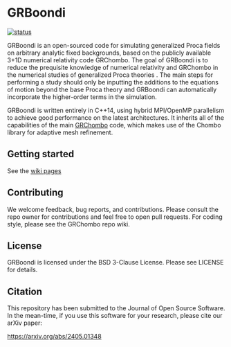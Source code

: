 # GRBoondi

[![status](https://joss.theoj.org/papers/9565689c5c5d5da3c39adb87a4e7d255/status.svg)](https://joss.theoj.org/papers/9565689c5c5d5da3c39adb87a4e7d255)

GRBoondi is an open-sourced code for simulating generalized Proca fields on arbitrary analytic fixed backgrounds, based on the publicly available 3+1D numerical relativity code GRChombo. The goal of GRBoondi is to reduce the prequisite knowledge of numerical relativity and GRChombo in the numerical studies of generalized Proca theories . The main steps for performing a study should only be inputting the additions to the equations of motion beyond the base Proca theory and GRBoondi can automatically incorporate the higher-order terms in the simulation.



GRBoondi is written entirely in C++14, using hybrid MPI/OpenMP 
parallelism to achieve good performance on the latest architectures.
It inherits all of the capabilities of the main [GRChombo](https://github.com/GRChombo/GRChombo) 
code, which makes use of the Chombo library for adaptive mesh refinement.


## Getting started
See the [wiki pages](https://github.com/ShaunFell/GRBoondi/wiki)

## Contributing
We welcome feedback, bug reports, and contributions. Please consult the repo owner for contributions and feel free to open pull requests. For coding style, please see the GRChombo repo wiki.

## License
GRBoondi is licensed under the BSD 3-Clause License. Please see LICENSE for details.

## Citation
This repository has been submitted to the Journal of Open Source Software. In the mean-time, if you use this software for your research, please cite our arXiv paper:

https://arxiv.org/abs/2405.01348